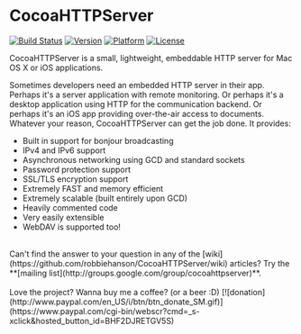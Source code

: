 # CocoaHTTPServer

[![Build Status](https://travis-ci.org/robbiehanson/CocoaHTTPServer.svg)](https://travis-ci.org/robbiehanson/CocoaHTTPServer)
 [![Version](http://img.shields.io/cocoapods/v/CocoaHTTPServer.svg?style=flat)](http://cocoapods.org/?q=CocoaHTTPServer)
 [![Platform](http://img.shields.io/cocoapods/p/CocoaHTTPServer.svg?style=flat)]()
 [![License](http://img.shields.io/cocoapods/l/CocoaHTTPServer.svg?style=flat)](https://github.com/robbiehanson/CocoaHTTPServer/blob/master/LICENSE)

CocoaHTTPServer is a small, lightweight, embeddable HTTP server for Mac OS X or iOS applications.

Sometimes developers need an embedded HTTP server in their app. Perhaps it's a server application with remote monitoring. Or perhaps it's a desktop application using HTTP for the communication backend. Or perhaps it's an iOS app providing over-the-air access to documents. Whatever your reason, CocoaHTTPServer can get the job done. It provides:

-   Built in support for bonjour broadcasting
-   IPv4 and IPv6 support
-   Asynchronous networking using GCD and standard sockets
-   Password protection support
-   SSL/TLS encryption support
-   Extremely FAST and memory efficient
-   Extremely scalable (built entirely upon GCD)
-   Heavily commented code
-   Very easily extensible
-   WebDAV is supported too!

<br/>
Can't find the answer to your question in any of the [wiki](https://github.com/robbiehanson/CocoaHTTPServer/wiki) articles? Try the **[mailing list](http://groups.google.com/group/cocoahttpserver)**.
<br/>
<br/>
Love the project? Wanna buy me a coffee? (or a beer :D) [![donation](http://www.paypal.com/en_US/i/btn/btn_donate_SM.gif)](https://www.paypal.com/cgi-bin/webscr?cmd=_s-xclick&hosted_button_id=BHF2DJRETGV5S)
